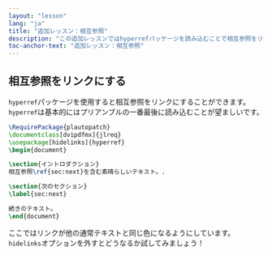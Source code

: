 ```yaml
---
layout: "lesson"
lang: "ja"
title: "追加レッスン：相互参照"
description: "この追加レッスンではhyperrefパッケージを読み込むことで相互参照をリンク化できることを示します。"
toc-anchor-text: "追加レッスン：相互参照"
---
```


## 相互参照をリンクにする

`hyperref`パッケージを使用すると相互参照をリンクにすることができます。`hyperref`は基本的にはプリアンブルの一番最後に読み込むことが望ましいです。

```latex
\RequirePackage{plautopatch}
\documentclass[dvipdfmx]{jlreq}
\usepackage[hidelinks]{hyperref}
\begin{document}

\section{イントロダクション}
相互参照\ref{sec:next}を含む素晴らしいテキスト。.

\section{次のセクション}
\label{sec:next}

続きのテキスト。
\end{document}
```

ここではリンクが他の通常テキストと同じ色になるようにしています。`hidelinks`オプションを外すとどうなるか試してみましょう！
